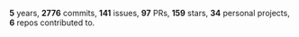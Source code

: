 **5** years, **2776** commits, **141** issues, **97** PRs, **159** stars, **34** personal projects, **6** repos contributed to.
